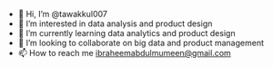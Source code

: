 - 👋 Hi, I’m @tawakkul007
- 👀 I’m interested in data analysis and product design
- 🌱 I’m currently learning data analytics and product design
- 💞️ I’m looking to collaborate on big data and product management
- 📫 How to reach me ibraheemabdulmumeen@gmail.com

<!---
tawakkul007/tawakkul007 is a ✨ special ✨ repository because its `README.md` (this file) appears on your GitHub profile.
You can click the Preview link to take a look at your changes.
--->
